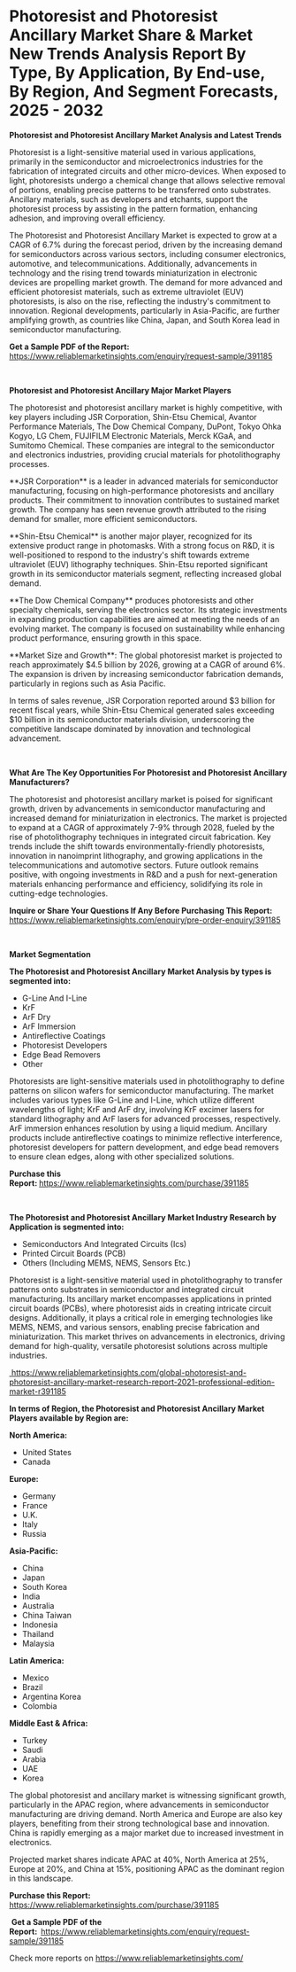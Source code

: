 <p><h1>Photoresist and Photoresist Ancillary Market Share & Market New Trends Analysis Report By Type, By Application, By End-use, By Region, And Segment Forecasts, 2025 - 2032</h1></p><p><strong>Photoresist and Photoresist Ancillary Market Analysis and Latest Trends</strong></p>
<p><p>Photoresist is a light-sensitive material used in various applications, primarily in the semiconductor and microelectronics industries for the fabrication of integrated circuits and other micro-devices. When exposed to light, photoresists undergo a chemical change that allows selective removal of portions, enabling precise patterns to be transferred onto substrates. Ancillary materials, such as developers and etchants, support the photoresist process by assisting in the pattern formation, enhancing adhesion, and improving overall efficiency.</p><p>The Photoresist and Photoresist Ancillary Market is expected to grow at a CAGR of 6.7% during the forecast period, driven by the increasing demand for semiconductors across various sectors, including consumer electronics, automotive, and telecommunications. Additionally, advancements in technology and the rising trend towards miniaturization in electronic devices are propelling market growth. The demand for more advanced and efficient photoresist materials, such as extreme ultraviolet (EUV) photoresists, is also on the rise, reflecting the industry's commitment to innovation. Regional developments, particularly in Asia-Pacific, are further amplifying growth, as countries like China, Japan, and South Korea lead in semiconductor manufacturing.</p></p>
<p><strong>Get a Sample PDF of the Report:&nbsp;</strong> <a href="https://www.reliablemarketinsights.com/enquiry/request-sample/391185?utm_campaign=1994&utm_medium=2&utm_source=Github&utm_content=ia&utm_term=16012025&utm_id=photoresist-and-photoresist-ancillary">https://www.reliablemarketinsights.com/enquiry/request-sample/391185</a></p>
<p>&nbsp;</p>
<p><strong>Photoresist and Photoresist Ancillary Major Market Players</strong></p>
<p><p>The photoresist and photoresist ancillary market is highly competitive, with key players including JSR Corporation, Shin-Etsu Chemical, Avantor Performance Materials, The Dow Chemical Company, DuPont, Tokyo Ohka Kogyo, LG Chem, FUJIFILM Electronic Materials, Merck KGaA, and Sumitomo Chemical. These companies are integral to the semiconductor and electronics industries, providing crucial materials for photolithography processes.</p><p>**JSR Corporation** is a leader in advanced materials for semiconductor manufacturing, focusing on high-performance photoresists and ancillary products. Their commitment to innovation contributes to sustained market growth. The company has seen revenue growth attributed to the rising demand for smaller, more efficient semiconductors.</p><p>**Shin-Etsu Chemical** is another major player, recognized for its extensive product range in photomasks. With a strong focus on R&D, it is well-positioned to respond to the industry's shift towards extreme ultraviolet (EUV) lithography techniques. Shin-Etsu reported significant growth in its semiconductor materials segment, reflecting increased global demand. </p><p>**The Dow Chemical Company** produces photoresists and other specialty chemicals, serving the electronics sector. Its strategic investments in expanding production capabilities are aimed at meeting the needs of an evolving market. The company is focused on sustainability while enhancing product performance, ensuring growth in this space.</p><p>**Market Size and Growth**: The global photoresist market is projected to reach approximately $4.5 billion by 2026, growing at a CAGR of around 6%. The expansion is driven by increasing semiconductor fabrication demands, particularly in regions such as Asia Pacific.</p><p>In terms of sales revenue, JSR Corporation reported around $3 billion for recent fiscal years, while Shin-Etsu Chemical generated sales exceeding $10 billion in its semiconductor materials division, underscoring the competitive landscape dominated by innovation and technological advancement.</p></p>
<p>&nbsp;</p>
<p><strong>What Are The Key Opportunities For Photoresist and Photoresist Ancillary Manufacturers?</strong></p>
<p><p>The photoresist and photoresist ancillary market is poised for significant growth, driven by advancements in semiconductor manufacturing and increased demand for miniaturization in electronics. The market is projected to expand at a CAGR of approximately 7-9% through 2028, fueled by the rise of photolithography techniques in integrated circuit fabrication. Key trends include the shift towards environmentally-friendly photoresists, innovation in nanoimprint lithography, and growing applications in the telecommunications and automotive sectors. Future outlook remains positive, with ongoing investments in R&D and a push for next-generation materials enhancing performance and efficiency, solidifying its role in cutting-edge technologies.</p></p>
<p><strong>Inquire or Share Your Questions If Any Before Purchasing This Report:</strong> <a href="https://www.reliablemarketinsights.com/enquiry/pre-order-enquiry/391185?utm_campaign=1994&utm_medium=2&utm_source=Github&utm_content=ia&utm_term=16012025&utm_id=photoresist-and-photoresist-ancillary">https://www.reliablemarketinsights.com/enquiry/pre-order-enquiry/391185</a></p>
<p>&nbsp;</p>
<p><strong>Market Segmentation</strong></p>
<p><strong>The Photoresist and Photoresist Ancillary Market Analysis by types is segmented into:</strong></p>
<p><ul><li>G-Line And I-Line</li><li>KrF</li><li>ArF Dry</li><li>ArF Immersion</li><li>Antireflective Coatings</li><li>Photoresist Developers</li><li>Edge Bead Removers</li><li>Other</li></ul></p>
<p><p>Photoresists are light-sensitive materials used in photolithography to define patterns on silicon wafers for semiconductor manufacturing. The market includes various types like G-Line and I-Line, which utilize different wavelengths of light; KrF and ArF dry, involving KrF excimer lasers for standard lithography and ArF lasers for advanced processes, respectively. ArF immersion enhances resolution by using a liquid medium. Ancillary products include antireflective coatings to minimize reflective interference, photoresist developers for pattern development, and edge bead removers to ensure clean edges, along with other specialized solutions.</p></p>
<p><strong>Purchase this Report:&nbsp;</strong><a href="https://www.reliablemarketinsights.com/purchase/391185?utm_campaign=1994&utm_medium=2&utm_source=Github&utm_content=ia&utm_term=16012025&utm_id=photoresist-and-photoresist-ancillary">https://www.reliablemarketinsights.com/purchase/391185</a></p>
<p>&nbsp;</p>
<p><strong>The Photoresist and Photoresist Ancillary Market Industry Research by Application is segmented into:</strong></p>
<p><ul><li>Semiconductors And Integrated Circuits (Ics)</li><li>Printed Circuit Boards (PCB)</li><li>Others (Including MEMS, NEMS, Sensors Etc.)</li></ul></p>
<p><p>Photoresist is a light-sensitive material used in photolithography to transfer patterns onto substrates in semiconductor and integrated circuit manufacturing. Its ancillary market encompasses applications in printed circuit boards (PCBs), where photoresist aids in creating intricate circuit designs. Additionally, it plays a critical role in emerging technologies like MEMS, NEMS, and various sensors, enabling precise fabrication and miniaturization. This market thrives on advancements in electronics, driving demand for high-quality, versatile photoresist solutions across multiple industries.</p></p>
<p><a href="https://www.reliablemarketinsights.com/global-photoresist-and-photoresist-ancillary-market-research-report-2021-professional-edition-market-r391185?utm_campaign=1994&utm_medium=2&utm_source=Github&utm_content=ia&utm_term=16012025&utm_id=photoresist-and-photoresist-ancillary">&nbsp;https://www.reliablemarketinsights.com/global-photoresist-and-photoresist-ancillary-market-research-report-2021-professional-edition-market-r391185</a></p>
<p><strong>In terms of Region, the Photoresist and Photoresist Ancillary Market Players available by Region are:</strong></p>
<p>
    <p> <strong> North America: </strong>
        <ul>
            <li>United States</li>
            <li>Canada</li>
        </ul>
        </p> 
    <p> <strong> Europe: </strong>
        <ul>
            <li>Germany</li>
            <li>France</li>
            <li>U.K.</li>
            <li>Italy</li>
            <li>Russia</li>
        </ul>
        </p> 
    <p> <strong> Asia-Pacific: </strong>
        <ul>
            <li>China</li>
            <li>Japan</li>
            <li>South Korea</li>
            <li>India</li>
            <li>Australia</li>
            <li>China Taiwan</li>
            <li>Indonesia</li>
            <li>Thailand</li>
            <li>Malaysia</li>
        </ul>
        </p> 
    <p> <strong> Latin America: </strong>
        <ul>
            <li>Mexico</li>
            <li>Brazil</li>
            <li>Argentina Korea</li>
            <li>Colombia</li>
        </ul>
        </p> 
    <p> <strong> Middle East & Africa: </strong>
        <ul>
            <li>Turkey</li>
            <li>Saudi</li>
            <li>Arabia</li>
            <li>UAE</li>
            <li>Korea</li>
        </ul>
    </p>
    </p>
<p><p>The global photoresist and ancillary market is witnessing significant growth, particularly in the APAC region, where advancements in semiconductor manufacturing are driving demand. North America and Europe are also key players, benefiting from their strong technological base and innovation. China is rapidly emerging as a major market due to increased investment in electronics. </p><p>Projected market shares indicate APAC at 40%, North America at 25%, Europe at 20%, and China at 15%, positioning APAC as the dominant region in this landscape.</p></p>
<p><strong>Purchase this Report: </strong><a href="https://www.reliablemarketinsights.com/purchase/391185?utm_campaign=1994&utm_medium=2&utm_source=Github&utm_content=ia&utm_term=16012025&utm_id=photoresist-and-photoresist-ancillary">https://www.reliablemarketinsights.com/purchase/391185</a></p>
<p>&nbsp;<strong>Get a Sample PDF of the Report:&nbsp;&nbsp;</strong><a href="https://www.reliablemarketinsights.com/enquiry/request-sample/391185?utm_campaign=1994&utm_medium=2&utm_source=Github&utm_content=ia&utm_term=16012025&utm_id=photoresist-and-photoresist-ancillary">https://www.reliablemarketinsights.com/enquiry/request-sample/391185</a></p>
<p><strong></strong></p>
<p>Check more reports on <a href="https://www.reliablemarketinsights.com/?utm_campaign=1994&utm_medium=2&utm_source=Github&utm_content=ia&utm_term=16012025&utm_id=photoresist-and-photoresist-ancillary">https://www.reliablemarketinsights.com/</a></p>
